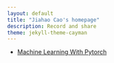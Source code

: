 ```yaml
---
layout: default
title: "Jiahao Cao's homepage"
description: Record and share
theme: jekyll-theme-cayman
---
```


* [Machine Learning With Pytorch](./Machine_Learning_Pytorch/Machine_Learning_Pytorch.html)
